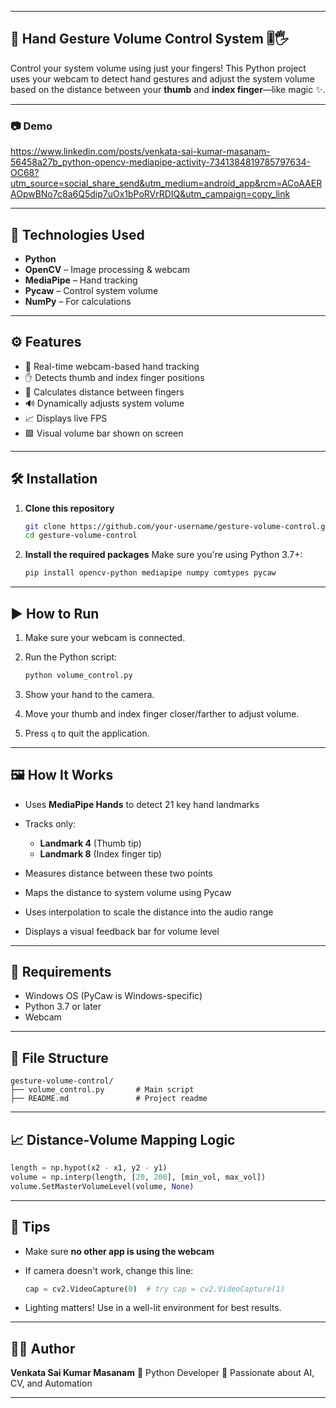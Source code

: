 
---

## 📢 Hand Gesture Volume Control System 🎚️🖐️

Control your system volume using just your fingers!
This Python project uses your webcam to detect hand gestures and adjust the system volume based on the distance between your **thumb** and **index finger**—like magic ✨.

---

### 📷 Demo
https://www.linkedin.com/posts/venkata-sai-kumar-masanam-56458a27b_python-opencv-mediapipe-activity-7341384819785797634-OC68?utm_source=social_share_send&utm_medium=android_app&rcm=ACoAAERAOpwBNo7c8a6Q5dip7uOx1bPoRVrRDIQ&utm_campaign=copy_link

---

## 🔧 Technologies Used

* **Python**
* **OpenCV** – Image processing & webcam
* **MediaPipe** – Hand tracking
* **Pycaw** – Control system volume
* **NumPy** – For calculations

---

## ⚙️ Features

* 📸 Real-time webcam-based hand tracking
* ✋ Detects thumb and index finger positions
* 📏 Calculates distance between fingers
* 🔊 Dynamically adjusts system volume
* 📈 Displays live FPS
* 🟩 Visual volume bar shown on screen

---

## 🛠️ Installation

1. **Clone this repository**

   ```bash
   git clone https://github.com/your-username/gesture-volume-control.git
   cd gesture-volume-control
   ```

2. **Install the required packages**
   Make sure you're using Python 3.7+:

   ```bash
   pip install opencv-python mediapipe numpy comtypes pycaw
   ```

---

## ▶️ How to Run

1. Make sure your webcam is connected.
2. Run the Python script:

   ```bash
   python volume_control.py
   ```
3. Show your hand to the camera.
4. Move your thumb and index finger closer/farther to adjust volume.
5. Press `q` to quit the application.

---

## 🖼️ How It Works

* Uses **MediaPipe Hands** to detect 21 key hand landmarks
* Tracks only:

  * **Landmark 4** (Thumb tip)
  * **Landmark 8** (Index finger tip)
* Measures distance between these two points
* Maps the distance to system volume using Pycaw
* Uses interpolation to scale the distance into the audio range
* Displays a visual feedback bar for volume level

---

## 📌 Requirements

* Windows OS (PyCaw is Windows-specific)
* Python 3.7 or later
* Webcam

---

## 📁 File Structure

```
gesture-volume-control/
├── volume_control.py       # Main script
├── README.md               # Project readme
```

---

## 📈 Distance-Volume Mapping Logic

```python
length = np.hypot(x2 - x1, y2 - y1)
volume = np.interp(length, [20, 200], [min_vol, max_vol])
volume.SetMasterVolumeLevel(volume, None)
```

---

## 📌 Tips

* Make sure **no other app is using the webcam**
* If camera doesn't work, change this line:

  ```python
  cap = cv2.VideoCapture(0)  # try cap = cv2.VideoCapture(1)
  ```
* Lighting matters! Use in a well-lit environment for best results.

---

## 👨‍💻 Author

**Venkata Sai Kumar Masanam**
💼 Python Developer
🧠 Passionate about AI, CV, and Automation

---
